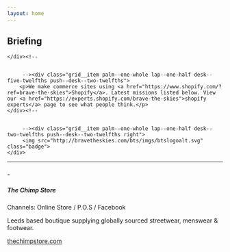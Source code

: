 ```yaml
---
layout: home
---
```


<div class="grid">
    <div class="grid__item palm--one-whole lap--one-whole desk--three-twelfths">
        <h2>Briefing</h2>

    </div><!--


         --><div class="grid__item palm--one-whole lap--one-half desk--five-twelfths push--desk--two-twelfths">
        <p>We make commerce sites using <a href="https://www.shopify.com/?ref=brave-the-skies">Shopify</a>. Latest missions listed below. View our <a href="https://experts.shopify.com/brave-the-skies">shopify experts</a> page to see what people think.</p>
    </div><!--


         --><div class="grid__item palm--one-whole lap--one-half desk--two-twelfths push--desk--two-twelfths right">
         <img src="http://bravetheskies.com/bts/imgs/btslogoalt.svg" class="badge">
    </div>
</div>
<hr>
<h4>-</h4>
<div class="grid">
    <div class="grid__item palm--one-whole lap--one-half desk--three-twelfths">
        <h5>The Chimp Store</h5>
        <p class="channels">Channels: Online Store / P.O.S / Facebook</p>
        <p>Leeds based boutique supplying globally sourced streetwear, menswear & footwear.</p>
        <p><a href="http://www.thechimpstore.com">thechimpstore.com</a></p>
    </div><!--


         --><div class="grid__item palm--one-whole lap--one-half desk--seven-twelfths push--desk--two-twelfths">
        <a href="http://www.thechimpstore.com"><img src="http://bravetheskies.com/bts/imgs/thechimpstore.jpg"></a>
    </div>
</div>
<h4>-</h4>
<div class="grid">
    <div class="grid__item palm--one-whole lap--one-half desk--three-twelfths">
        <h5>Indcsn</h5>
        <p class="channels">Channels: Online Store / Facebook</p>
        <p>One of the UK's most focused street wear brands. Forget the rest.</p>
        <p><a href="http://www.indcsn.com">indcsn.com</a></p>
    </div><!--


         --><div class="grid__item palm--one-whole lap--one-half desk--seven-twelfths push--desk--two-twelfths">
        <a href="http://www.indcsn.com"><img src="http://bravetheskies.com/bts/imgs/indcsn.jpg"></a>
    </div>
</div>
<h4>-</h4>
<div class="grid">
    <div class="grid__item palm--one-whole lap--one-half desk--three-twelfths">
        <h5>True Vintage</h5>
        <p class="channels">Channels: Online Store / Facebook</p>
        <p>The UK’s leading online vintage clothing retailer. Providing high quality vintage garments around the world.</p>
        <p><a href="http://www.truevintageclothing.co.uk">truevintageclothing.co.uk</a></p>
    </div><!--


         --><div class="grid__item palm--one-whole lap--one-half desk--seven-twelfths push--desk--two-twelfths">
        <a href="http://www.truevintageclothing.co.uk"><img src="http://bravetheskies.com/bts/imgs/truevintage.jpg"></a>
    </div>
</div>
<h4>-</h4>
<div class="grid">
    <div class="grid__item palm--one-whole lap--one-half desk--three-twelfths">
        <h5>Attack</h5>
        <p class="channels">Channels: Buy Button</p>
        <p>Attack is an electronic music magazine dedicated to impartial, independent insight, news and reviews on technology, technique and creativity.</p>
        <p><a href="https://www.attackmagazine.com/">attackmagazine.com</a></p>
    </div><!--


         --><div class="grid__item palm--one-whole lap--one-half desk--seven-twelfths push--desk--two-twelfths">
        <a href="https://www.attackmagazine.com/"><img src="http://bravetheskies.com/bts/imgs/attack.jpg"></a>
    </div>
</div>
